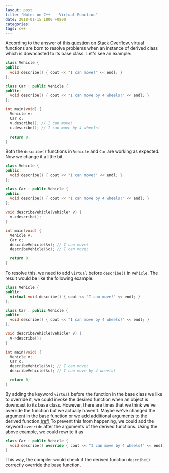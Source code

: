 ```yaml
---
layout: post
title: "Notes on C++ -- Virtual Function"
date: 2018-01-15 1800 +0800
categories:
tags: c++
---
```


According to the answer of [this question on Stack Overflow](https://stackoverflow.com/questions/2391679/why-do-we-need-virtual-functions-in-c), virtual functions are born to resolve problems when an instance of derived class which is downcasted to its base class. Let's see an example:

``` c++
class Vehicle {
public:
  void describe() { cout << "I can move!" << endl; }
};

class Car : public Vehicle {
public:
  void describe() { cout << "I can move by 4 wheels!" << endl; }
};

int main(void) {
  Vehicle v;
  Car c;
  v.describe(); // I can move!
  c.describe(); // I can move by 4 wheels!

  return 0;
}
```

Both the ```describe()``` functions in ```Vehicle``` and ```Car``` are working as expected. Now we change it a little bit.

``` c++
class Vehicle {
public:
  void describe() { cout << "I can move!" << endl; }
};

class Car : public Vehicle {
public:
  void describe() { cout << "I can move by 4 wheels!" << endl; }
};

void describeVehicle(Vehicle* v) {
  v->describe();
}

int main(void) {
  Vehicle v;
  Car c;
  describeVehicle(&v); // I can move!
  describeVehicle(&c); // I can move!

  return 0;
}
```

To resolve this, we need to add ```virtual``` before ```describe()``` in ```Vehicle```. The result would be like the following example:


``` c++
class Vehicle {
public:
  virtual void describe() { cout << "I can move!" << endl; }
};

class Car : public Vehicle {
public:
  void describe() { cout << "I can move by 4 wheels!" << endl; }
};

void describeVehicle(Vehicle* v) {
  v->describe();
}

int main(void) {
  Vehicle v;
  Car c;
  describeVehicle(&v); // I can move!
  describeVehicle(&c); // I can move by 4 wheels!

  return 0;
}
```

By adding the keyword ```virtual``` before the function in the base class we like to override it, we could invoke the desired function when an object is downcast to its base class. However, there are times that we think we've override the function but we actually haven't. Maybe we've changed the argument in the base function or we add additional arguments to the derived function.[(ref)](https://stackoverflow.com/questions/39932391/virtual-override-or-both-c) To prevent this from happening, we could add the keyword ```override``` after the arguments of the derived functions. Using the above example, we could rewrite it as
``` c++
class Car : public Vehicle {
  void describe() override { cout << "I can move by 4 wheels!" << endl; }
}
```

This way, the compiler would check if the derived function ```describe()``` correctly override the base function.
